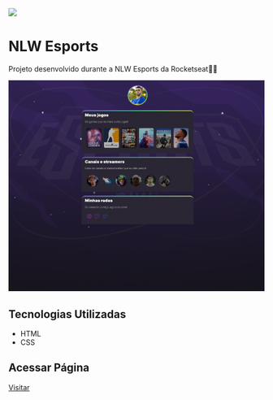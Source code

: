 ![](https://app.rocketseat.com.br/_next/image?url=%2Fassets%2Ficons%2Fevent%2Fnlw-esports-logo.svg&w=1920&q=75)

# NLW Esports

Projeto desenvolvido durante a NLW Esports da Rocketseat💜🚀

![](https://github.com/viniseven/nlw_sports/blob/main/images/landing_page.png?raw=true)


## Tecnologias Utilizadas
- HTML
- CSS

## Acessar Página
[Visitar](https://viniseven.github.io/nlw_sports/)